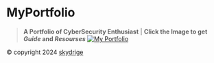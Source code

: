 # MyPortfolio
> **A Portfolio of CyberSecurity Enthusiast** | **Click the Image to get _Guide_ and _Resourses_**
[![My Portfolio](https://raw.githubusercontent.com/skydrige/skydrige.github.io/master/Images/MyPortfolio.png "My Portfolio")](https://github.com/skydrige/MyPortfolio/releases/tag/portfolio)

&copy; copyright 2024 [skydrige](https://github.com/skydrige)
